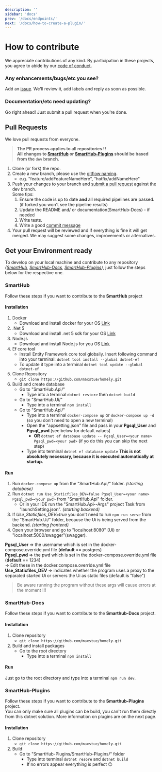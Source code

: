 ```yaml
---
description: ''
sidebar: 'docs'
prev: '/docs/endpoints/'
next: '/docs/how-to-create-a-plugin/'
---
```


# How to contribute

We appreciate contributions of any kind. By participation in these projects, you agree to abide by our [code of conduct](https://github.com/SmartHub-Io/SmartHub/blob/master/.github/CODE_OF_CONDUCT.md).

### Any enhancements/bugs/etc you see?

Add an [issue](https://github.com/maxstue/homely/issues/new/choose). We'll review it, add labels and reply as soon as possible.

### Documentation/etc need updating?

Go right ahead! Just submit a pull request when you're done.

## Pull Requests

We love pull requests from everyone.

> **The PR process applies to all repositories !!**  
> **All changes to [SmartHub](https://github.com/maxstue/homely/tree/main/packages/app) or [SmartHub-Plugins](https://github.com/maxstue/homely/tree/main/packages/plugins) should be based from the `dev` branch.**

1. Clone (or fork) the repo.
2. Create a new branch, please use the [gitflow naming](https://danielkummer.github.io/git-flow-cheatsheet/).
    - e.g. "feature/addFeatureNameHere", "hotfix/addNameHere"
3. Push your changes to your branch and [submit a pull request](https://github.com/maxstue/homely/compare) against the dev branch.  
    Some tips:
    1. Ensure the code is up to date __and__ all required pipelines are passed.(if forked you won't see the pipeline results)
    2. Update the README and/ or documentation(SmartHub-Docs) - if needed
    3. Write tests.
    4. Write a good [commit message](https://chris.beams.io/posts/git-commit)
4. Your pull request will be reviewed and if everything is fine it will get merged. We may suggest some changes, improvements or alternatives.

## Get your Environment ready

To develop on your local machine and contribute to any repository _([SmartHub](https://github.com/maxstue/homely/tree/main/packages/app),
[SmartHub-Docs](https://github.com/maxstue/homely), [SmartHub-Plugins](https://github.com/maxstue/homely/tree/main/packages/plugins))_,
just follow the steps below for the respective one.

### SmartHub

Follow these steps if you want to contribute to the __SmartHub__ project

#### Installation

1. Docker
    - Download and install docker for your OS [Link](https://docs.docker.com/)
2. .Net 5
    - Download and install .net 5 sdk for your OS [Link](https://dotnet.microsoft.com/download)
3. Node.js
    - Download and install Node.js for you OS [Link](https://nodejs.org/en/)
4. Ef core tool
    - Install Entity Framework core tool globally. Insert following command into your terminal:
    `dotnet tool install --global dotnet-ef`  
    - To update it type into a terminal `dotnet tool update --global dotnet-ef`
5. Clone Repository
    - `git clone https://github.com/maxstue/homely.git`
6. Build and create database
    - Go to "SmartHub.Api/"
        - Type into a terminal `dotnet restore` then `dotnet build`
    - Go to "SmartHub.Ui/"
        - Type into a terminal `npm install`
    - Go to "SmartHub.Api/"
        - Type into a terminal `docker-compose up` or `docker-compose up -d` (so you don't need to open a new terminal)
        - Open the "appsetting.json" file and pass in your __Pgsql_User__ and __Pgsql_pwd__.(see below for default values)
            - **OR** `dotnet ef database update -- Pgsql_User=<your name> Pgsql_pwd=<your pwd>` (if yo do this you can skip the next step)
        - Type into terminal `dotnet ef database update` **This is not absolutely necessary, because it is executed automatically at startup.**

#### Run

1. Run `docker-compose up` from the "SmartHub.Api/" folder. _(starting database)_
2. Run `dotnet run Use_Staticfiles_DEV=false Pgsql_User=<your name> Pgsql_pwd=<your pwd>` from "SmartHub.Api" folder.
    - Or in your IDE run the "SmartHub.Api--Args" project Task from "launchSetting.json". _(starting backend)_
3. If _Use_Staticfiles_DEV=true_ you don't need to run `npm run serve` from the "SmartHub.Ui/" folder, because the Ui is being served from the backend. _(starting frontend)_
4. Open your browser and go to "localhost:8080" (UI) or "localhost:5000/swagger"(swagger).

__Pgsql_User__ => the username which is set in the docker-compose.override.yml file (__default__ == postgres)  
__Pgsql_pwd__ => the pwd which is set in the docker-compose.override.yml file (__default__ == 1234)  
    -> Edit these in the docker.compose.override.yml file  
__Use_Staticfiles_DEV__ => indicates whether the program uses a proxy to the separated started Ui or servers the Ui as static files (default is "false")
> Be aware running the program without these args will cause errors at the moment !!!

### SmartHub-Docs

Follow these steps if you want to contribute to the __Smarthub-Docs__ project.

#### Installation

1. Clone repository
    - `git clone https://github.com/maxstue/homely.git`
2. Build and install packages
    - Go to the root directory
        - Type into a terminal `npm install`

#### Run

Just go to the root directory and type into a terminal  `npm run dev`.

### SmartHub-Plugins

Follow these steps if you want to contribute to the __Smarthub-Plugins__ project.  
You can only make sure all plugins can be build, you can't run them directly from this dotnet solution. 
More information on plugins are on the next page.

#### Installation

1. Clone repository
    - `git clone https://github.com/maxstue/homely.git`
2. Build 
    - Go to "SmartHub-Plugins/SmartHub-Plugins/" folder
        - Type into terminal `dotnet resore` and `dotnet build`
        - If no errors appear everything is perfect 😉
